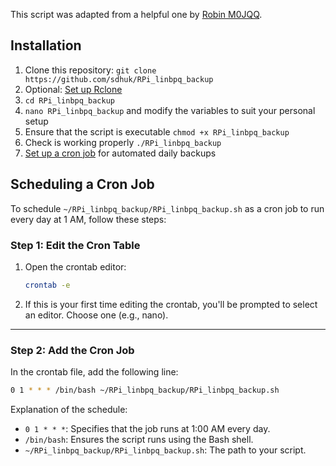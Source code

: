 This script was adapted from a helpful one by [Robin M0JQQ](https://github.com/m0jqq).

## Installation
1. Clone this repository: `git clone https://github.com/sdhuk/RPi_linbpq_backup`
2. Optional: [Set up Rclone](/Rclone%20setup%20instructions.md)
3. `cd RPi_linbpq_backup`
4. `nano RPi_linbpq_backup` and modify the variables to suit your personal setup
5. Ensure that the script is executable `chmod +x RPi_linbpq_backup`
6. Check is working properly `./RPi_linbpq_backup`
7. [Set up a cron job](#scheduling-a-cron-job) for automated daily backups

## Scheduling a Cron Job
To schedule `~/RPi_linbpq_backup/RPi_linbpq_backup.sh` as a cron job to run every day at 1 AM, follow these steps:

### Step 1: Edit the Cron Table
1. Open the crontab editor:
   ```bash
   crontab -e
   ```

2. If this is your first time editing the crontab, you'll be prompted to select an editor. Choose one (e.g., nano).

---

### Step 2: Add the Cron Job
In the crontab file, add the following line:

```bash
0 1 * * * /bin/bash ~/RPi_linbpq_backup/RPi_linbpq_backup.sh
```

Explanation of the schedule:
- `0 1 * * *`: Specifies that the job runs at 1:00 AM every day.
- `/bin/bash`: Ensures the script runs using the Bash shell.
- `~/RPi_linbpq_backup/RPi_linbpq_backup.sh`: The path to your script.
